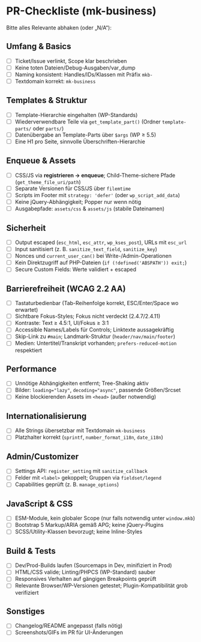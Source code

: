 # PR-Checkliste (mk-business)

Bitte alles Relevante abhaken (oder „N/A“):

## Umfang & Basics
- [ ] Ticket/Issue verlinkt, Scope klar beschrieben
- [ ] Keine toten Dateien/Debug-Ausgaben/var_dump
- [ ] Naming konsistent: Handles/IDs/Klassen mit Präfix `mkb-`
- [ ] Textdomain korrekt: `mk-business`

## Templates & Struktur
- [ ] Template-Hierarchie eingehalten (WP-Standards)
- [ ] Wiederverwendbare Teile via `get_template_part()` (Ordner `template-parts/` oder `parts/`)
- [ ] Datenübergabe an Template-Parts über `$args` (WP ≥ 5.5)
- [ ] Eine H1 pro Seite, sinnvolle Überschriften-Hierarchie

## Enqueue & Assets
- [ ] CSS/JS via **registrieren → enqueue**; Child-Theme-sichere Pfade (`get_theme_file_uri/path`)
- [ ] Separate Versionen für CSS/JS über `filemtime`
- [ ] Scripts im Footer mit `strategy: 'defer'` (oder `wp_script_add_data`)
- [ ] Keine jQuery-Abhängigkeit; Popper nur wenn nötig
- [ ] Ausgabepfade: `assets/css` & `assets/js` (stabile Dateinamen)

## Sicherheit
- [ ] Output escaped (`esc_html`, `esc_attr`, `wp_kses_post`), URLs mit `esc_url`
- [ ] Input sanitisiert (z. B. `sanitize_text_field`, `sanitize_key`)
- [ ] Nonces und `current_user_can()` bei Write-/Admin-Operationen
- [ ] Kein Direktzugriff auf PHP-Dateien (`if (!defined('ABSPATH')) exit;`)
- [ ] Secure Custom Fields: Werte validiert + escaped

## Barrierefreiheit (WCAG 2.2 AA)
- [ ] Tastaturbedienbar (Tab-Reihenfolge korrekt, ESC/Enter/Space wo erwartet)
- [ ] Sichtbare Fokus-Styles; Fokus nicht verdeckt (2.4.7/2.4.11)
- [ ] Kontraste: Text ≥ 4.5:1, UI/Fokus ≥ 3:1
- [ ] Accessible Names/Labels für Controls; Linktexte aussagekräftig
- [ ] Skip-Link zu `#main`; Landmark-Struktur (`header/nav/main/footer`)
- [ ] Medien: Untertitel/Transkript vorhanden; `prefers-reduced-motion` respektiert

## Performance
- [ ] Unnötige Abhängigkeiten entfernt; Tree-Shaking aktiv
- [ ] Bilder: `loading="lazy"`, `decoding="async"`, passende Größen/Srcset
- [ ] Keine blockierenden Assets im `<head>` (außer notwendig)

## Internationalisierung
- [ ] Alle Strings übersetzbar mit Textdomain `mk-business`
- [ ] Platzhalter korrekt (`sprintf`, `number_format_i18n`, `date_i18n`)

## Admin/Customizer
- [ ] Settings API: `register_setting` mit `sanitize_callback`
- [ ] Felder mit `<label>` gekoppelt; Gruppen via `fieldset/legend`
- [ ] Capabilities geprüft (z. B. `manage_options`)

## JavaScript & CSS
- [ ] ESM-Module, kein globaler Scope (nur falls notwendig unter `window.mkb`)
- [ ] Bootstrap 5 Markup/ARIA gemäß APG; keine jQuery-Plugins
- [ ] SCSS/Utility-Klassen bevorzugt; keine Inline-Styles

## Build & Tests
- [ ] Dev/Prod-Builds laufen (Sourcemaps in Dev, minifiziert in Prod)
- [ ] HTML/CSS valide; Linting/PHPCS (WP-Standard) sauber
- [ ] Responsives Verhalten auf gängigen Breakpoints geprüft
- [ ] Relevante Browser/WP-Versionen getestet; Plugin-Kompatibilität grob verifiziert

## Sonstiges
- [ ] Changelog/README angepasst (falls nötig)
- [ ] Screenshots/GIFs im PR für UI-Änderungen
